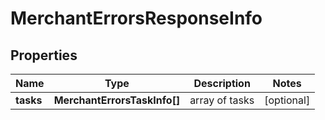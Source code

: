 # MerchantErrorsResponseInfo

## Properties

| Name | Type | Description | Notes |
|------------ | ------------- | ------------- | -------------|
**tasks** | **MerchantErrorsTaskInfo[]** | array of tasks |[optional]|